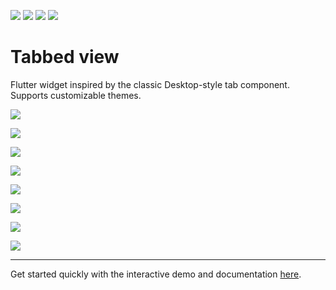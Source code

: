 [![](https://img.shields.io/pub/v/tabbed_view.svg)](https://pub.dev/packages/tabbed_view)
[![](https://img.shields.io/badge/demo-try%20it%20out-blue)](https://caduandrade.github.io/tabbed_view_demo/)
[![](https://img.shields.io/badge/Flutter-%E2%9D%A4-red)](https://flutter.dev/)
![](https://img.shields.io/badge/%F0%9F%91%8D%20and%20%E2%AD%90-are%20free%20and%20motivate%20me-yellow)

# Tabbed view

Flutter widget inspired by the classic Desktop-style tab component. Supports customizable themes.

![](https://caduandrade.github.io/tabbed_view/classic_top_light.png)

![](https://caduandrade.github.io/tabbed_view/classic_bottom_dark.png)

![](https://caduandrade.github.io/tabbed_view/classic_left_light.png)

![](https://caduandrade.github.io/tabbed_view/classic_left_stacked_light.png)

![](https://caduandrade.github.io/tabbed_view/underline_top_light.png)

![](https://caduandrade.github.io/tabbed_view/underline_bottom_dark.png)

![](https://caduandrade.github.io/tabbed_view/minimalist_top_light.png)

![](https://caduandrade.github.io/tabbed_view/minimalist_bottom_dark.png)

---

Get started quickly with the interactive demo and documentation [here](https://caduandrade.github.io/tabbed_view_demo/).